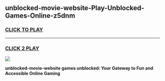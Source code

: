 
## unblocked-movie-website-Play-Unblocked-Games-Online-z5dnm
<h3>
<a href="https://premium76.site?title=unblocked-movie-website&ref=25A">CLICK TO PLAY</a></h3>
<hr>

<h3>
<a href="https://premium76.site?title=unblocked-movie-website&ref=25A">CLICK 2 PLAY</a>
  
</h3>

<a href="https://premium76.site?title=unblocked-movie-website&ref=25A"><img src="https://clearcache.store/games.png"></a>


**unblocked-movie-website games unblocked: Your Gateway to Fun and Accessible Online Gaming**
